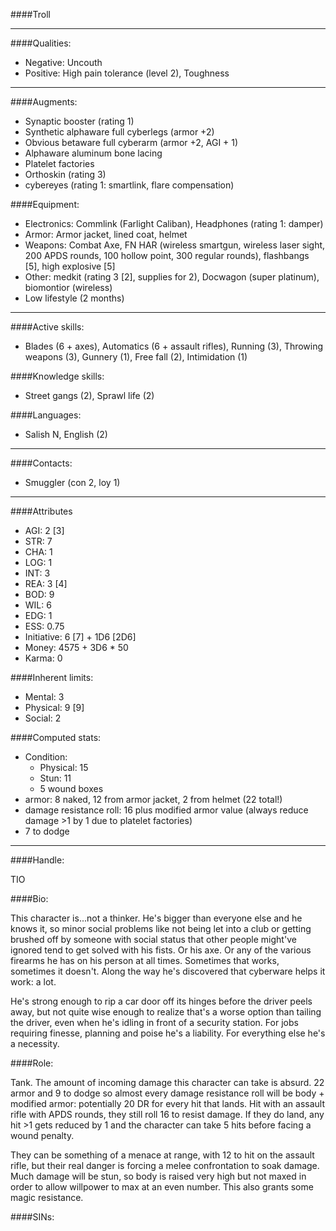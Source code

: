 ####Troll

____
####Qualities:

- Negative: Uncouth
- Positive: High pain tolerance (level 2), Toughness

____
####Augments:

- Synaptic booster (rating 1)
- Synthetic alphaware full cyberlegs (armor +2)
- Obvious betaware full cyberarm (armor +2, AGI + 1)
- Alphaware aluminum bone lacing
- Platelet factories
- Orthoskin (rating 3)
- cybereyes (rating 1: smartlink, flare compensation)

####Equipment:

- Electronics: Commlink (Farlight Caliban), Headphones (rating 1: damper)
- Armor: Armor jacket, lined coat, helmet
- Weapons: Combat Axe, FN HAR (wireless smartgun, wireless laser sight, 200 APDS rounds, 100 hollow point, 300 regular rounds), flashbangs [5], high explosive [5]
- Other: medkit (rating 3 [2], supplies for 2), Docwagon (super platinum), biomontior (wireless)
- Low lifestyle (2 months)

____
####Active skills:

- Blades (6 + axes), Automatics (6 + assault rifles), Running (3), Throwing weapons (3), Gunnery (1), Free fall (2), Intimidation (1)

####Knowledge skills:

- Street gangs (2), Sprawl life (2)

####Languages:

- Salish N, English (2)

____
####Contacts:

- Smuggler (con 2, loy 1)

____
####Attributes

- AGI: 2 [3]
- STR: 7
- CHA: 1
- LOG: 1
- INT: 3
- REA: 3 [4]
- BOD: 9
- WIL: 6
- EDG: 1
- ESS: 0.75
- Initiative: 6 [7] + 1D6 [2D6]
- Money: 4575 + 3D6 * 50
- Karma: 0

####Inherent limits:

- Mental: 3
- Physical: 9 [9]
- Social: 2

####Computed stats:

- Condition:
	- Physical: 15
	- Stun: 11
	- 5 wound boxes
- armor: 8 naked, 12 from armor jacket, 2 from helmet (22 total!)
- damage resistance roll: 16 plus modified armor value (always reduce damage >1 by 1 due to platelet factories)
- 7 to dodge

____
####Handle:

TIO

####Bio:

This character is...not a thinker. He's bigger than everyone else and he knows it, so minor social problems like not being let into a club or getting brushed off by someone with social status that other people might've ignored tend to get solved with his fists. Or his axe. Or any of the various firearms he has on his person at all times. Sometimes that works, sometimes it doesn't. Along the way he's discovered that cyberware helps it work: a lot.

He's strong enough to rip a car door off its hinges before the driver peels away, but not quite wise enough to realize that's a worse option than tailing the driver, even when he's idling in front of a security station. For jobs requiring finesse, planning and poise he's a liability. For everything else he's a necessity.

####Role:

Tank. The amount of incoming damage this character can take is absurd. 22 armor and 9 to dodge so almost every damage resistance roll will be body + modified armor: potentially 20 DR for every hit that lands. Hit with an assault rifle with APDS rounds, they still roll 16 to resist damage. If they do land, any hit >1 gets reduced by 1 and the character can take 5 hits before facing a wound penalty.

They can be something of a menace at range, with 12 to hit on the assault rifle, but their real danger is forcing a melee confrontation to soak damage. Much damage will be stun, so body is raised very high but not maxed in order to allow willpower to max at an even number. This also grants some magic resistance. 

####SINs:
